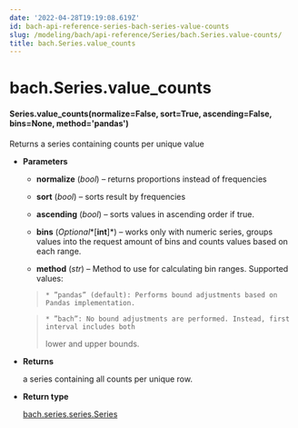 ```yaml
---
date: '2022-04-28T19:19:08.619Z'
id: bach-api-reference-series-bach-series-value-counts
slug: /modeling/bach/api-reference/Series/bach.Series.value-counts/
title: bach.Series.value_counts
---
```


# bach.Series.value_counts


#### Series.value_counts(normalize=False, sort=True, ascending=False, bins=None, method='pandas')
Returns a series containing counts per unique value


* **Parameters**

    
    * **normalize** (*bool*) – returns proportions instead of frequencies


    * **sort** (*bool*) – sorts result by frequencies


    * **ascending** (*bool*) – sorts values in ascending order if true.


    * **bins** (*Optional**[**int**]*) – works only with numeric series, groups values into the request amount of bins
    and counts values based on each range.


    * **method** (*str*) – Method to use for calculating bin ranges.
    Supported values:

    > 
    >     * ”pandas” (default): Performs bound adjustments based on Pandas implementation.


    >     * ”bach”: No bound adjustments are performed. Instead, first interval includes both
    > lower and upper bounds.




* **Returns**

    a series containing all counts per unique row.



* **Return type**

    [bach.series.series.Series](/docs/modeling/bach/api-reference/Series/bach.Series/#bach.Series)


<!-- !! processed by numpydoc !! -->
